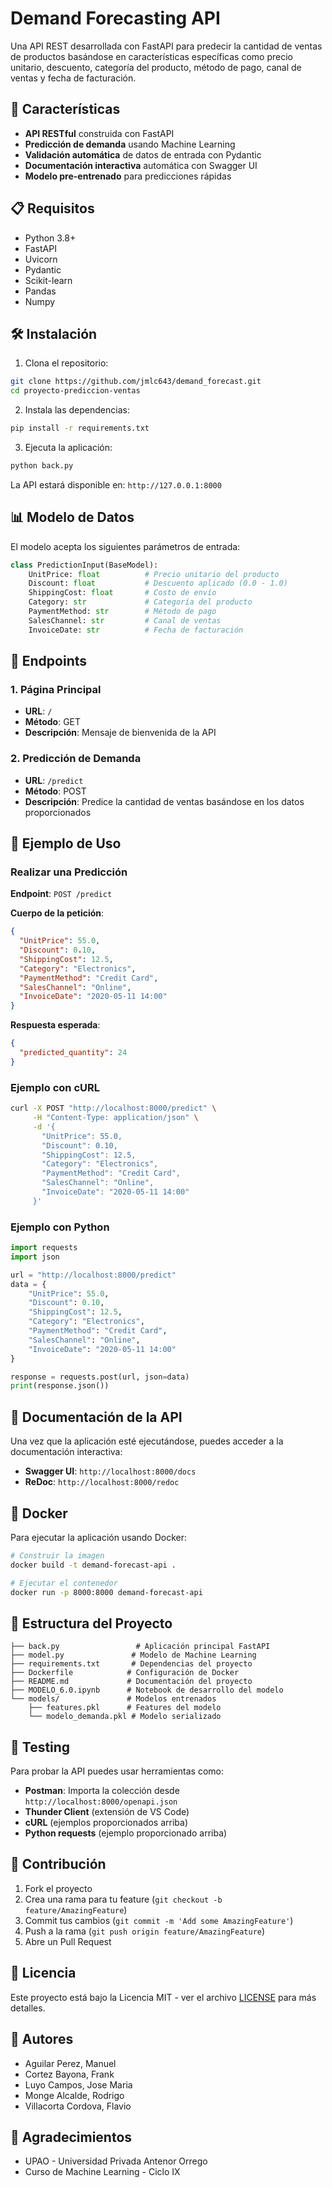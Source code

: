 # Demand Forecasting API

Una API REST desarrollada con FastAPI para predecir la cantidad de ventas de productos basándose en características específicas como precio unitario, descuento, categoría del producto, método de pago, canal de ventas y fecha de facturación.

## 🚀 Características

- **API RESTful** construida con FastAPI
- **Predicción de demanda** usando Machine Learning
- **Validación automática** de datos de entrada con Pydantic
- **Documentación interactiva** automática con Swagger UI
- **Modelo pre-entrenado** para predicciones rápidas

## 📋 Requisitos

- Python 3.8+
- FastAPI
- Uvicorn
- Pydantic
- Scikit-learn
- Pandas
- Numpy

## 🛠️ Instalación

1. Clona el repositorio:
```bash
git clone https://github.com/jmlc643/demand_forecast.git
cd proyecto-prediccion-ventas
```

2. Instala las dependencias:
```bash
pip install -r requirements.txt
```

3. Ejecuta la aplicación:
```bash
python back.py
```

La API estará disponible en: `http://127.0.0.1:8000`

## 📊 Modelo de Datos

El modelo acepta los siguientes parámetros de entrada:

```python
class PredictionInput(BaseModel):
    UnitPrice: float          # Precio unitario del producto
    Discount: float           # Descuento aplicado (0.0 - 1.0)
    ShippingCost: float       # Costo de envío
    Category: str             # Categoría del producto
    PaymentMethod: str        # Método de pago
    SalesChannel: str         # Canal de ventas
    InvoiceDate: str          # Fecha de facturación
```

## 🔧 Endpoints

### 1. Página Principal
- **URL**: `/`
- **Método**: GET
- **Descripción**: Mensaje de bienvenida de la API

### 2. Predicción de Demanda
- **URL**: `/predict`
- **Método**: POST
- **Descripción**: Predice la cantidad de ventas basándose en los datos proporcionados

## 📝 Ejemplo de Uso

### Realizar una Predicción

**Endpoint**: `POST /predict`

**Cuerpo de la petición**:
```json
{
  "UnitPrice": 55.0,
  "Discount": 0.10,
  "ShippingCost": 12.5,
  "Category": "Electronics",
  "PaymentMethod": "Credit Card",
  "SalesChannel": "Online",
  "InvoiceDate": "2020-05-11 14:00"
}
```

**Respuesta esperada**:
```json
{
  "predicted_quantity": 24
}
```

### Ejemplo con cURL

```bash
curl -X POST "http://localhost:8000/predict" \
     -H "Content-Type: application/json" \
     -d '{
       "UnitPrice": 55.0,
       "Discount": 0.10,
       "ShippingCost": 12.5,
       "Category": "Electronics",
       "PaymentMethod": "Credit Card",
       "SalesChannel": "Online",
       "InvoiceDate": "2020-05-11 14:00"
     }'
```

### Ejemplo con Python

```python
import requests
import json

url = "http://localhost:8000/predict"
data = {
    "UnitPrice": 55.0,
    "Discount": 0.10,
    "ShippingCost": 12.5,
    "Category": "Electronics",
    "PaymentMethod": "Credit Card",
    "SalesChannel": "Online",
    "InvoiceDate": "2020-05-11 14:00"
}

response = requests.post(url, json=data)
print(response.json())
```

## 📖 Documentación de la API

Una vez que la aplicación esté ejecutándose, puedes acceder a la documentación interactiva:

- **Swagger UI**: `http://localhost:8000/docs`
- **ReDoc**: `http://localhost:8000/redoc`

## 🐳 Docker

Para ejecutar la aplicación usando Docker:

```bash
# Construir la imagen
docker build -t demand-forecast-api .

# Ejecutar el contenedor
docker run -p 8000:8000 demand-forecast-api
```

## 📁 Estructura del Proyecto

```
├── back.py                 # Aplicación principal FastAPI
├── model.py               # Modelo de Machine Learning
├── requirements.txt       # Dependencias del proyecto
├── Dockerfile            # Configuración de Docker
├── README.md             # Documentación del proyecto
├── MODELO_6.0.ipynb      # Notebook de desarrollo del modelo
└── models/               # Modelos entrenados
    ├── features.pkl      # Features del modelo
    └── modelo_demanda.pkl # Modelo serializado
```

## 🧪 Testing

Para probar la API puedes usar herramientas como:

- **Postman**: Importa la colección desde `http://localhost:8000/openapi.json`
- **Thunder Client** (extensión de VS Code)
- **cURL** (ejemplos proporcionados arriba)
- **Python requests** (ejemplo proporcionado arriba)

## 🤝 Contribución

1. Fork el proyecto
2. Crea una rama para tu feature (`git checkout -b feature/AmazingFeature`)
3. Commit tus cambios (`git commit -m 'Add some AmazingFeature'`)
4. Push a la rama (`git push origin feature/AmazingFeature`)
5. Abre un Pull Request

## 📜 Licencia

Este proyecto está bajo la Licencia MIT - ver el archivo [LICENSE](LICENSE) para más detalles.

## 👥 Autores

- Aguilar Perez, Manuel
- Cortez Bayona, Frank
- Luyo Campos, Jose Maria
- Monge Alcalde, Rodrigo
- Villacorta Cordova, Flavio

## 🙏 Agradecimientos

- UPAO - Universidad Privada Antenor Orrego
- Curso de Machine Learning - Ciclo IX